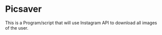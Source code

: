 # Picsaver

This is a Program/script that will use Instagram API to download all images of the user.